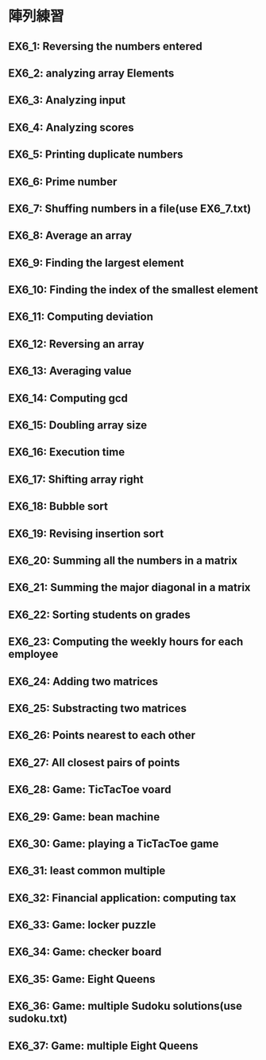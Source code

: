 # 陣列練習

## EX6_1: Reversing the numbers entered
## EX6_2: analyzing array Elements
## EX6_3: Analyzing input
## EX6_4: Analyzing scores
## EX6_5: Printing duplicate numbers
## EX6_6: Prime number
## EX6_7: Shuffing numbers in a file(use EX6_7.txt)
## EX6_8: Average an array
## EX6_9: Finding the largest element
## EX6_10: Finding the index of the smallest element
## EX6_11: Computing deviation
## EX6_12: Reversing an array
## EX6_13: Averaging value
## EX6_14: Computing gcd
## EX6_15: Doubling array size
## EX6_16: Execution time
## EX6_17: Shifting array right
## EX6_18: Bubble sort
## EX6_19: Revising insertion sort
## EX6_20: Summing all the numbers in a matrix
## EX6_21: Summing the major diagonal in a matrix
## EX6_22: Sorting students on grades
## EX6_23: Computing the weekly hours for each employee
## EX6_24: Adding two matrices
## EX6_25: Substracting two matrices
## EX6_26: Points nearest to each other
## EX6_27: All closest pairs of points
## EX6_28: Game: TicTacToe voard
## EX6_29: Game: bean machine
## EX6_30: Game: playing a TicTacToe game
## EX6_31: least common multiple
## EX6_32: Financial application: computing tax
## EX6_33: Game: locker puzzle
## EX6_34: Game: checker board
## EX6_35: Game: Eight Queens
## EX6_36: Game: multiple Sudoku solutions(use sudoku.txt)
## EX6_37: Game: multiple Eight Queens 

